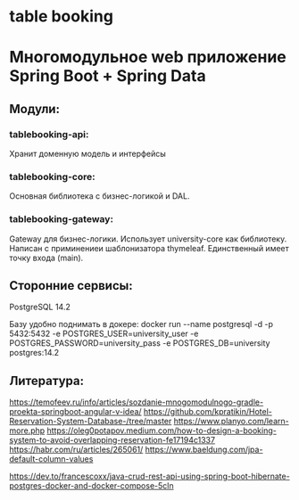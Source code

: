 # table booking

# Многомодульное web приложение Spring Boot + Spring Data

## Модули:

### tablebooking-api:
  Хранит доменную модель и интерфейсы
  
  
### tablebooking-core:
  Основная библиотека с бизнес-логикой и DAL.
  
  
### tablebooking-gateway:
  Gateway для бизнес-логики. Использует university-core как библиотеку. Написан с приминениеи шаблонизатора thymeleaf. Единственный имеет точку входа (main).

## Сторонние сервисы:

PostgreSQL 14.2

Базу удобно поднимать в докере: 
docker run --name postgresql -d -p 5432:5432 -e POSTGRES_USER=university_user -e POSTGRES_PASSWORD=university_pass -e POSTGRES_DB=university postgres:14.2


## Литература:
https://temofeev.ru/info/articles/sozdanie-mnogomodulnogo-gradle-proekta-springboot-angular-v-idea/
https://github.com/kpratikin/Hotel-Reservation-System-Database-/tree/master
https://www.planyo.com/learn-more.php
https://oleg0potapov.medium.com/how-to-design-a-booking-system-to-avoid-overlapping-reservation-fe17194c1337
https://habr.com/ru/articles/265061/
https://www.baeldung.com/jpa-default-column-values

https://dev.to/francescoxx/java-crud-rest-api-using-spring-boot-hibernate-postgres-docker-and-docker-compose-5cln

